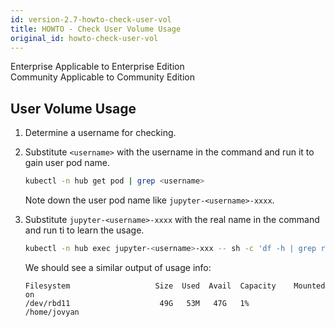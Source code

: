 ```yaml
---
id: version-2.7-howto-check-user-vol
title: HOWTO - Check User Volume Usage
original_id: howto-check-user-vol
---
```

<div class="label-sect">
  <div class="ee-only tooltip">Enterprise
    <span class="tooltiptext">Applicable to Enterprise Edition</span>
  </div>
  <div class="ce-only tooltip">Community
    <span class="tooltiptext">Applicable to Community Edition</span>
  </div>
</div>

## User Volume Usage

1. Determine a username for checking.

2. Substitute `<username>` with the username in the command and run it to gain user pod name.
   
    ```bash
    kubectl -n hub get pod | grep <username>
    ```
    Note down the user pod name like `jupyter-<username>-xxxx`.

3. Substitute `jupyter-<username>-xxxx` with the real name in the command and run ti to learn the usage.
   
   ```bash
   kubectl -n hub exec jupyter-<username>-xxx -- sh -c 'df -h | grep rbd'
   ```

   We should see a similar output of usage info:
   ```text
   Filesystem                   Size  Used  Avail  Capacity    Mounted on
   /dev/rbd11                    49G   53M   47G   1%          /home/jovyan
   ```
